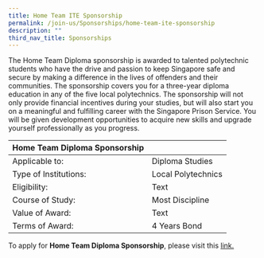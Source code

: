 ```yaml
---
title: Home Team ITE Sponsorship
permalink: /join-us/Sponsorships/home-team-ite-sponsorship
description: ""
third_nav_title: Sponsorships
---
```

The Home Team Diploma sponsorship is awarded to talented polytechnic students who have the drive and passion to keep Singapore safe and secure by making a difference in the lives of offenders and their communities. The sponsorship covers you for a three-year diploma education in any of the five local polytechnics. The sponsorship will not only provide financial incentives during your studies, but will also start you on a meaningful and fulfilling career with the Singapore Prison Service. You will be given development opportunities to acquire new skills and upgrade yourself professionally as you progress.

|Home Team Diploma Sponsorship |  | 
| -------- | -------- | 
| Applicable to: | Diploma Studies | 
| Type of Institutions: | Local Polytechnics | 
| Eligibility: | Text     | 
| Course of Study: | Most Discipline | 
| Value of Award: | Text     | 
| Terms of Award: | 4 Years Bond | 


To apply for **Home Team Diploma Sponsorship**, please visit this [link.](https://www.mha.gov.sg/careers/sponsorships/home-team-diploma-sponsorship)